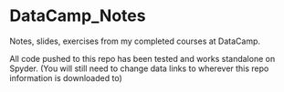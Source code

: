# DataCamp_Notes
Notes, slides, exercises from my completed courses at DataCamp.

All code pushed to this repo has been tested and works standalone on Spyder.
(You will still need to change data links to wherever this repo information is downloaded to)